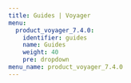 ```yaml
---
title: Guides | Voyager
menu:
  product_voyager_7.4.0:
    identifier: guides
    name: Guides
    weight: 40
    pre: dropdown
menu_name: product_voyager_7.4.0
---
```


